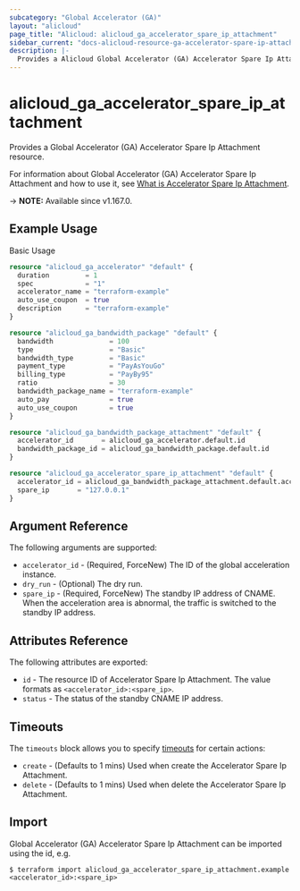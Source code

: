 ```yaml
---
subcategory: "Global Accelerator (GA)"
layout: "alicloud"
page_title: "Alicloud: alicloud_ga_accelerator_spare_ip_attachment"
sidebar_current: "docs-alicloud-resource-ga-accelerator-spare-ip-attachment"
description: |-
  Provides a Alicloud Global Accelerator (GA) Accelerator Spare Ip Attachment resource.
---
```


# alicloud_ga_accelerator_spare_ip_attachment

Provides a Global Accelerator (GA) Accelerator Spare Ip Attachment resource.

For information about Global Accelerator (GA) Accelerator Spare Ip Attachment and how to use it, see [What is Accelerator Spare Ip Attachment](https://www.alibabacloud.com/help/en/global-accelerator/latest/api-doc-ga-2019-11-20-api-doc-createspareips).

-> **NOTE:** Available since v1.167.0.

## Example Usage

Basic Usage

```terraform
resource "alicloud_ga_accelerator" "default" {
  duration         = 1
  spec             = "1"
  accelerator_name = "terraform-example"
  auto_use_coupon  = true
  description      = "terraform-example"
}

resource "alicloud_ga_bandwidth_package" "default" {
  bandwidth              = 100
  type                   = "Basic"
  bandwidth_type         = "Basic"
  payment_type           = "PayAsYouGo"
  billing_type           = "PayBy95"
  ratio                  = 30
  bandwidth_package_name = "terraform-example"
  auto_pay               = true
  auto_use_coupon        = true
}

resource "alicloud_ga_bandwidth_package_attachment" "default" {
  accelerator_id       = alicloud_ga_accelerator.default.id
  bandwidth_package_id = alicloud_ga_bandwidth_package.default.id
}

resource "alicloud_ga_accelerator_spare_ip_attachment" "default" {
  accelerator_id = alicloud_ga_bandwidth_package_attachment.default.accelerator_id
  spare_ip       = "127.0.0.1"
}
```

## Argument Reference

The following arguments are supported:

* `accelerator_id` - (Required, ForceNew) The ID of the global acceleration instance.
* `dry_run` - (Optional) The dry run.
* `spare_ip` - (Required, ForceNew) The standby IP address of CNAME. When the acceleration area is abnormal, the traffic is switched to the standby IP address.

## Attributes Reference

The following attributes are exported:

* `id` - The resource ID of Accelerator Spare Ip Attachment. The value formats as `<accelerator_id>:<spare_ip>`.
* `status` - The status of the standby CNAME IP address.

## Timeouts

The `timeouts` block allows you to specify [timeouts](https://www.terraform.io/docs/configuration-0-11/resources.html#timeouts) for certain actions:

* `create` - (Defaults to 1 mins) Used when create the Accelerator Spare Ip Attachment.
* `delete` - (Defaults to 1 mins) Used when delete the Accelerator Spare Ip Attachment.

## Import

Global Accelerator (GA) Accelerator Spare Ip Attachment can be imported using the id, e.g.

```shell
$ terraform import alicloud_ga_accelerator_spare_ip_attachment.example <accelerator_id>:<spare_ip>
```